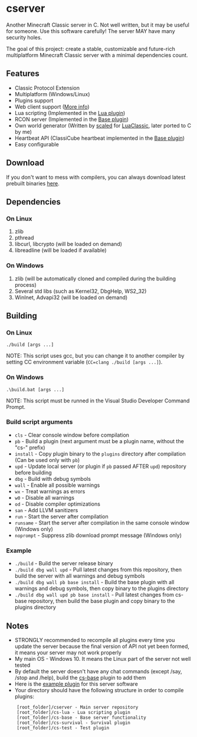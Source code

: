 # cserver
Another Minecraft Classic server in C. Not well written, but it may be useful for someone. Use this software carefully! The server MAY have many security holes.

The goal of this project: create a stable, customizable and future-rich multiplatform Minecraft Classic server with a minimal dependencies count.

## Features
* Classic Protocol Extension
* Multiplatform (Windows/Linux)
* Plugins support
* Web client support ([More info](https://www.classicube.net/api/docs/server))
* Lua scripting (Implemented in the [Lua plugin](https://github.com/igor725/cs-lua))
* RCON server (Implemented in the [Base plugin](https://github.com/igor725/cs-base))
* Own world generator (Written by [scaled](https://github.com/scaledteam) for [LuaClassic](https://github.com/igor725/LuaClassic), later ported to C by me)
* Heartbeat API (ClassiCube heartbeat implemented in the [Base plugin](https://github.com/igor725/cs-base))
* Easy configurable

## Download
If you don't want to mess with compilers, you can always download latest prebuilt binaries [here](https://github.com/igor725/cserver/actions/workflows/build.yml).

## Dependencies

### On Linux
1. zlib
2. pthread
3. libcurl, libcrypto (will be loaded on demand)
4. libreadline (will be loaded if available)

### On Windows
1. zlib (will be automatically cloned and compiled during the building process)
2. Several std libs (such as Kernel32, DbgHelp, WS2_32)
3. WinInet, Advapi32 (will be loaded on demand)

## Building

### On Linux
``./build [args ...]``

NOTE: This script uses gcc, but you can change it to another compiler by setting CC environment variable (``CC=clang ./build [args ...]``).

### On Windows
``.\build.bat [args ...]``

NOTE: This script must be runned in the Visual Studio Developer Command Prompt.

### Build script arguments
* ``cls`` - Clear console window before compilation
* ``pb`` - Build a plugin (next argument must be a plugin name, without the "cs-" prefix)
* ``install`` - Copy plugin binary to the ``plugins`` directory after compilation (Can be used only with ``pb``)
* ``upd`` - Update local server (or plugin if ``pb`` passed AFTER ``upd``) repository before building
* ``dbg`` - Build with debug symbols
* ``wall`` - Enable all possible warnings
* ``wx`` - Treat warnings as errors
* ``w0`` - Disable all warnings
* ``od`` - Disable compiler optimizations
* ``san`` - Add LLVM sanitizers
* ``run`` - Start the server after compilation
* ``runsame`` - Start the server after compilation in the same console window (Windows only)
* ``noprompt`` - Suppress zlib download prompt message (Windows only)

### Example
* ``./build`` - Build the server release binary
* ``./build dbg wall upd`` - Pull latest changes from this repository, then build the server with all warnings and debug symbols
* ``./build dbg wall pb base install`` - Build the base plugin with all warnings and debug symbols, then copy binary to the plugins directory
* ``./build dbg wall upd pb base install`` - Pull latest changes from cs-base repository, then build the base plugin and copy binary to the plugins directory

## Notes
* STRONGLY recommended to recompile all plugins every time you update the server because the final version of API not yet been formed, it means your server may not work properly
* My main OS - Windows 10. It means the Linux part of the server not well tested
* By default the server doesn't have any chat commands (except /say, /stop and /help), build the [cs-base](https://github.com/igor725/cs-base) plugin to add them
* Here is the [example plugin](https://github.com/igor725/cs-test) for this server software
* Your directory should have the following structure in order to compile plugins:
```
	[root_folder]/cserver - Main server repository
	[root_folder]/cs-lua - Lua scripting plugin
	[root_folder]/cs-base - Base server functionality
	[root_folder]/cs-survival - Survival plugin
	[root_folder]/cs-test - Test plugin
```
